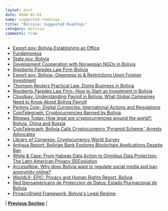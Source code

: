 ```yaml
---
layout: post
date: 0048-01-01
name: suggested-readings
title: "Bolivia: Suggested Readings"
category: bolivia
comments: true
---
```


  * [Export.gov: Bolivia-Establishing an Office](https://www.export.gov/article?id=Bolivia-Establishing-an-Office)
  * [Fundempresa](http://www.fundempresa.org.bo/)
  * [State.gov: Bolivia](https://www.state.gov/documents/organization/171769.pdf)
  * [Development Cooperation with Norwegian NGOs in Bolivia](http://bora.uib.no/bitstream/handle/1956/12758/144680977.pdf?sequence=1)
  * [Rigoberto Paredes Law Firm-Bolivia](https://www.rigobertoparedes.com/es/servicios-abogados-bolivia)
  * [Export.gov: Bolivia- Openness to & Restrictions Upon Foreign Investment](https://www.export.gov/article?id=Bolivia-Opening-To-Foreign-Investment)
  * [Thomson Reuters Practical Law: Doing Business in Bolivia](https://content.next.westlaw.com/Document/I2ef129981ed511e38578f7ccc38dcbee/View/FullText.html?contextData=(sc.Default)&transitionType=Default&firstPage=true&bhcp=1)
  * [Rigoberto Paredes Law Firm- How to Start an Investment in Bolivia](https://www.rigobertoparedes.com/es/how-to-start-an-investment-in-bolivia)
  * [Cloudpay: Understanding Payroll in Bolivia: What Global Companies Need to Know About Bolivia Payroll](https://www.cloudpay.net/resources/understanding-payroll-in-bolivia-what-global-companies-need-to-know-about-bolivia-payroll)
  * [Perkins Coie- Digital Currencies: International Actions and Regulations](https://www.perkinscoie.com/en/news-insights/digital-currencies-international-actions-and-regulations.html#Bolivia)
  * [CoinTelegraph: Cryptocurrencies Banned by Bolivia](https://cointelegraph.com/news/cryptocurrencies-banned-by-bolivia)
  * [Bitnews Today: How legal are cryptocurrencies around the world?: Bolivia, China and Russia](https://bitnewstoday.com/market/technology/how-legal-are-cryptocurrencies-around-the-world-bolivia-china-and-russia/)
  * [CoinTelegraph: Bolivia Calls Cryptocurrency ‘Pyramid Scheme,’ Arrests Advocates](https://cointelegraph.com/news/bolivia-calls-cryptocurrency-pyramid-scheme-arrests-advocates)
  * [Library of Congress: Cryptocurrency World Survey](http://www.loc.gov/law/help/cryptocurrency/world-survey.php)
  * [Antigua Report: Bolivian Bank Explores Blockchain Applications Despite Ban](http://antiguareport.com/2018/07/bolivian-bank-explores-blockchain-applications-despite-ban/)
  * [White & Case: From Habeas Data Action to Omnibus Data Protection: The Latin American Privacy (R)Evolution](https://www.whitecase.com/publications/article/habeas-data-action-omnibus-data-protection-latin-american-privacy-revolution)
  * [AccessNow: Why does Bolivia want to regulate social media and ban anonymity online?](https://www.accessnow.org/bolivia-want-regulate-social-media-ban-anonymity-online/)
  * [WorldLII- EPIC: Privacy and Human Rights Report, Bolivia](http://www.worldlii.org/int/journals/EPICPrivHR/2006/PHR2006-Republic-3.html)
  *  [Red Iberoamericano de Proteccion de Datos: Estado Plurinacional de Bolivia](http://www.redipd.org/documentacion/legislacion/bolivia-ides-idphp.php)
  * [PrivacyShield Framework: Bolivia's Legal Regime](https://www.privacyshield.gov/article?id=Bolivia-Legal-Regime)


| **[Previous Section]( https://neo-project.github.io/global-blockchain-compliance-hub//bolivia/bolivia-nullify-smart-contracts.html)** | 
